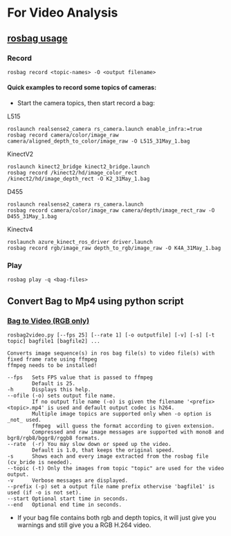 
# For Video Analysis

## [rosbag usage](http://wiki.ros.org/rosbag/Commandline)


### Record
```shell
rosbag record <topic-names> -O <output filename>
```

#### Quick examples to record some topics of cameras:
* Start the camera topics, then start record a bag:

L515
```shell
roslaunch realsense2_camera rs_camera.launch enable_infra:=true
rosbag record camera/color/image_raw camera/aligned_depth_to_color/image_raw -O L515_31May_1.bag
```

KinectV2
```shell
roslaunch kinect2_bridge kinect2_bridge.launch
rosbag record /kinect2/hd/image_color_rect /kinect2/hd/image_depth_rect -O K2_31May_1.bag
```

D455
```shell
roslaunch realsense2_camera rs_camera.launch
rosbag record camera/color/image_raw camera/depth/image_rect_raw -O D455_31May_1.bag
```

Kinectv4
```shell
roslaunch azure_kinect_ros_driver driver.launch
rosbag record rgb/image_raw depth_to_rgb/image_raw -O K4A_31May_1.bag
```


### Play
```shell
rosbag play -q <bag-files>
```

## Convert Bag to Mp4 using python script

### [Bag to Video (RGB only)](https://github.com/mlaiacker/rosbag2video)
```shell
rosbag2video.py [--fps 25] [--rate 1] [-o outputfile] [-v] [-s] [-t topic] bagfile1 [bagfile2] ...

Converts image sequence(s) in ros bag file(s) to video file(s) with fixed frame rate using ffmpeg
ffmpeg needs to be installed!

--fps   Sets FPS value that is passed to ffmpeg
        Default is 25.
-h      Displays this help.
--ofile (-o) sets output file name.
        If no output file name (-o) is given the filename '<prefix><topic>.mp4' is used and default output codec is h264.
        Multiple image topics are supported only when -o option is _not_ used.
        ffmpeg  will guess the format according to given extension.
        Compressed and raw image messages are supported with mono8 and bgr8/rgb8/bggr8/rggb8 formats.
--rate  (-r) You may slow down or speed up the video.
        Default is 1.0, that keeps the original speed.
-s      Shows each and every image extracted from the rosbag file (cv_bride is needed).
--topic (-t) Only the images from topic "topic" are used for the video output.
-v      Verbose messages are displayed.
--prefix (-p) set a output file name prefix othervise 'bagfile1' is used (if -o is not set).
--start Optional start time in seconds.
--end   Optional end time in seconds.
```
* If your bag file contains both rgb and depth topics, it will just give you warnings and still give you a RGB H.264 video.